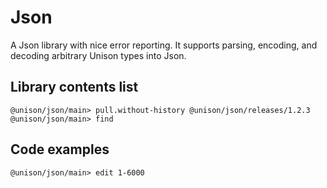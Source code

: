 # Json

A Json library with nice error reporting. It supports parsing, encoding, and decoding arbitrary Unison types into Json.

## Library contents list

``` ucm
@unison/json/main> pull.without-history @unison/json/releases/1.2.3
@unison/json/main> find
```

## Code examples

``` ucm
@unison/json/main> edit 1-6000
```

